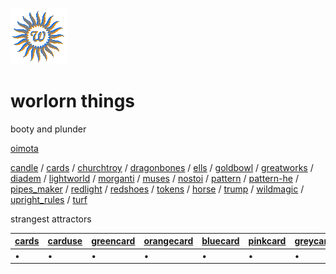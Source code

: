 ![wsun](assets/wsun.gif)

# worlorn things

booty and plunder

  [oimota](oimota.md) 

  [candle](candle.md)  /  [cards](cards.md)  /  [churchtroy](churchtroy.md)  /  [dragonbones](dragonbones.md)  /  [ells](ells.md)  /  [goldbowl](goldbowl.md)  /  [greatworks](greatworks.md)  /  [diadem](diadem.md)  /  [lightworld](lightworld.md)  /  [morganti](morganti.md)  /  [muses](muses.md)  /  [nostoi](nostoi.md)  /  [pattern](pattern.md)  /  [pattern-he](pattern-he.md)  /  [pipes_maker](pipes_maker.md)  /  [redlight](redlight.md)  /  [redshoes](redshoes.md)  /  [tokens](tokens.md)  /  [horse](horse.md)  /  [trump](trump.md)  /  [wildmagic](wildmagic.md)  /  [upright_rules](upright_rules.md)  /  [turf](turf.md)  

strangest attractors

|  [cards](cards.md)  |  [carduse](carduse.md)  |  [greencard](greencard.md)  |  [orangecard](orangecard.md)  |  [bluecard](bluecard.md)  |  [pinkcard](pinkcard.md)  |  [greycard](greycard.md)  |  [mintcard](mintcard.md)  |  [goldcard](goldcard.md)  |  [yellowcard](yellowcard.md)  | 
| ------------------- | ----------------------- | --------------------------- | ----------------------------- | ------------------------- | ------------------------- | ------------------------- | ------------------------- | ------------------------- | ----------------------------- | 
| •                   | •                       | •                           | •                             | •                         | •                         | •                         | •                         | •                         | •                             | 

 